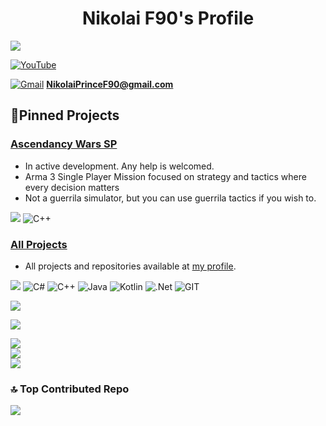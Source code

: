 <h1 align="center">Nikolai F90's Profile</h1>

[![](https://visitcount.itsvg.in/api?id=PrinceF90&label=Views&color=9&icon=6&pretty=true)](https://visitcount.itsvg.in)

[![YouTube](https://img.shields.io/badge/YouTube-%23FF0000.svg?logo=YouTube&logoColor=white)](https://youtube.com/@PrinceF90)  

[![Gmail](https://img.shields.io/badge/Contact_Me-GMAIL-red?style=plastic&logo=gmail&logoColor=Red
)](https://mail.google.com/) **NikolaiPrinceF90@gmail.com**

## 📌Pinned Projects

### [Ascendancy Wars SP](https://github.com/NikolaiF90/Ascendancy_Wars_SP.Altis)
* In active development. Any help is welcomed.
* Arma 3 Single Player Mission focused on strategy and tactics where every decision matters
* Not a guerrila simulator, but you can use guerrila tactics if you wish to.

[![](https://img.shields.io/badge/sqf-Arma_3-teal?style=plastic&logo=visualstudio&logoColor=White)](https://github.com/topics/arma3) ![C++](https://img.shields.io/badge/c++-%2300599C.svg?style=plastic&logo=c%2B%2B&logoColor=white)

### [All Projects](https://github.com/NikolaiF90/)
* All projects and repositories available at [my profile](https://github.com/NikolaiF90?tab=repositories).

[![](https://img.shields.io/badge/sqf-Arma_3-teal?style=plastic&logo=visualstudio&logoColor=White)](https://github.com/topics/arma3) ![C#](https://img.shields.io/badge/c%23-%23239120.svg?style=plastic&logo=c-sharp&logoColor=white) ![C++](https://img.shields.io/badge/c++-%2300599C.svg?style=plastic&logo=c%2B%2B&logoColor=white) ![Java](https://img.shields.io/badge/java-%23ED8B00.svg?style=plastic&logo=openjdk&logoColor=white) ![Kotlin](https://img.shields.io/badge/kotlin-%237F52FF.svg?style=plastic&logo=kotlin&logoColor=white) ![.Net](https://img.shields.io/badge/.NET-5C2D91?style=plastic&logo=.net&logoColor=white) ![GIT](https://img.shields.io/badge/Git-fc6d26?style=plastic&logo=git&logoColor=white)

![](https://quotes-github-readme.vercel.app/api?type=horizontal&theme=tokyonight)  

![](https://github-profile-trophy.vercel.app/?username=NikolaiF90&theme=darkhub&no-frame=false&no-bg=false&margin-w=4)

![](https://github-readme-stats.vercel.app/api?username=NikolaiF90&theme=react&hide_border=false&include_all_commits=true&count_private=true)<br/>
![](https://github-readme-streak-stats.herokuapp.com/?user=NikolaiF90&theme=react&hide_border=false)<br/>
![](https://github-readme-stats.vercel.app/api/top-langs/?username=NikolaiF90&theme=react&hide_border=false&include_all_commits=true&count_private=true&layout=compact)

### 🔝 Top Contributed Repo
![](https://github-contributor-stats.vercel.app/api?username=NikolaiF90&limit=5&theme=dark&combine_all_yearly_contributions=true)
